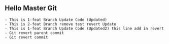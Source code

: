 ## Hello Master Git
    - This is 1-feat Branch Update Code (Updated)
    - This is 2-feat Branch remove test revert Update
    - This is 1-feat Branch Update Code (Updated2) this line add in revert
    - Git revert parent commit
    - Git revert commit